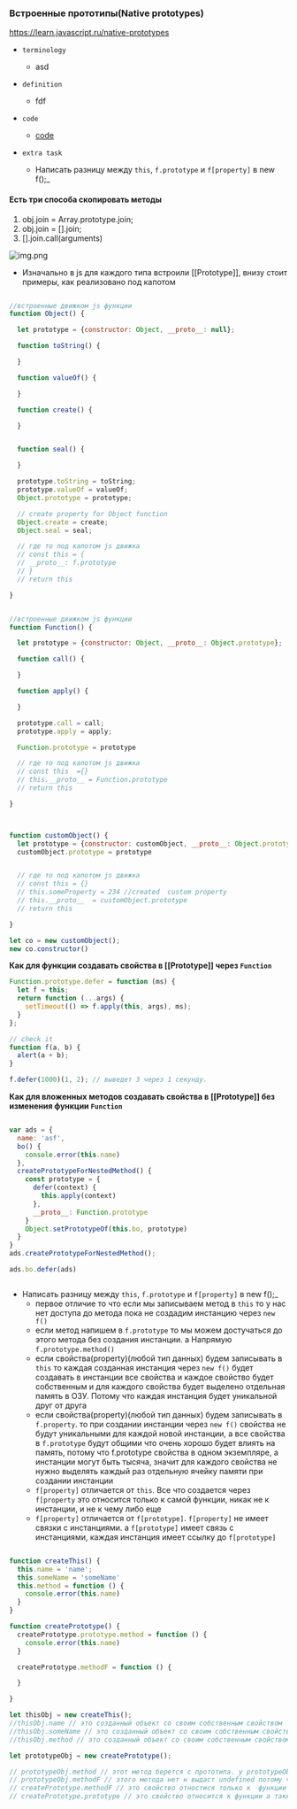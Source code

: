 ### Встроенные прототипы(Native prototypes)

https://learn.javascript.ru/native-prototypes

- `terminology`
    - asd
- `definition`
    - fdf

- `code`
    - [code](../../codes/8-prototypes/_3-native-prototypes.ts)

- `extra task`
    - Написать разницу между `this`, `f.prototype` и `f[property]` в new f();_

#### Есть три способа скопировать методы

1) obj.join = Array.prototype.join;
2) obj.join = [].join;
3) [].join.call(arguments)

![img.png](../../../assets/native-prototypes.png)

- Изначально в js для каждого типа встроили [[Prototype]], внизу стоит примеры, как реализовано под капотом

```js

//встроенные движком js функции 
function Object() {

  let prototype = {constructor: Object, __proto__: null};

  function toString() {

  }

  function valueOf() {

  }

  function create() {

  }


  function seal() {

  }

  prototype.toString = toString;
  prototype.valueOf = valueOf;
  Object.prototype = prototype;

  // create property for Object function
  Object.create = create;
  Object.seal = seal;

  // где то под капотом js движка 
  // const this = {
  // __proto__: f.prototype
  // }
  // return this

}


//встроенные движком js функции
function Function() {

  let prototype = {constructor: Object, __proto__: Object.prototype};

  function call() {

  }

  function apply() {

  }

  prototype.call = call;
  prototype.apply = apply;

  Function.prototype = prototype

  // где то под капотом js движка 
  // const this  ={}
  // this.__proto__ = Function.prototype
  // return this

}

```

```js


function customObject() {
  let prototype = {constructor: customObject, __proto__: Object.prototype};
  customObject.prototype = prototype


  // где то под капотом js движка 
  // const this = {}
  // this.someProperty = 234 //created  custom property 
  // this.__proto__  = customObject.prototype
  // return this

}

let co = new customObject();
new co.constructor()

```

**Как для функции создавать свойства в [[Prototype]] через `Function`**

```js
Function.prototype.defer = function (ms) {
  let f = this;
  return function (...args) {
    setTimeout(() => f.apply(this, args), ms);
  }
};

// check it
function f(a, b) {
  alert(a + b);
}

f.defer(1000)(1, 2); // выведет 3 через 1 секунду.

```

**Как для вложенных методов создавать свойства в [[Prototype]] без изменения функции `Function`**

```js

var ads = {
  name: 'asf',
  bo() {
    console.error(this.name)
  },
  createPrototypeForNestedMethod() {
    const prototype = {
      defer(context) {
        this.apply(context)
      },
      __proto__: Function.prototype
    }
    Object.setPrototypeOf(this.bo, prototype)
  }
}
ads.createPrototypeForNestedMethod();

ads.bo.defer(ads)



```

- Написать разницу между `this`, `f.prototype` и `f[property]` в new f();_
    - первое отличие то что если мы записываем метод в `this` то у нас нет доступа до метода пока не создадим инстанцию
      через `new f()`
    - если метод напишем в `f.prototype` то мы можем достучаться до этого метода без создания инстанции. а
      Напрямую `f.prototype.method()`
    - если свойства(property)(любой тип данных) будем записывать в `this` то каждая созданная инстанция через `new f()`
      будет создавать в инстанции все свойства и каждое свойство будет собственным и для каждого свойства будет выделено
      отдельная память в ОЗУ. Потому что каждая инстанция будет уникальной друг от друга
    - если свойства(property)(любой тип данных) будем записывать в `f.property`. то при создании инстанции
      через `new f()`  свойства не будут уникальными для каждой новой инстанции, а все свойства в `f.prototype` будут
      общими что очень хорошо будет влиять на память, потому что f.prototype свойства в одном экземпляре, а инстанции
      могут быть тысяча, значит для каждого свойства не нужно выделять каждый раз отдельную ячейку памяти при создании
      инстанции
    - `f[property]` отличается от `this`. Все что создается через `f[property` это относится только к самой функции,
      никак не к инстанции, и не к чему либо еще
    - `f[property]` отличается от `f[prototype]`. `f[property]` не имеет связки с инстанциями. а `f[prototype]` имеет
      связь с инстанциями, каждая инстанция имеет ссылку до `f[prototype]`

```js

function createThis() {
  this.name = 'name';
  this.someName = 'someName'
  this.method = function () {
    console.error(this.name)
  }
}

function createPrototype() {
  createPrototype.prototype.method = function () {
    console.error(this.name)
  }

  createPrototype.methodF = function () {

  }

}

let thisObj = new createThis();
//thisObj.name // это созданный объект со своим собственным свойством
//thisObj.someName // это созданный объект со своим собственным свойством
//thisObj.method // это созданный объект со своим собственным свойством

let prototypeObj = new createPrototype();

// prototypeObj.method // этот метод берется с прототипа. у prototypeObj нет своего собственного метода
// prototypeObj.methodF // этого метода нет н выдаст undefined потому что у инстанции нет такого метода и у прототипа тоже 
// createPrototype.methodF // это свойство отностися только к  функции и к другим не имеет никакого отношения 
// createPrototype.prototype // это свойство относится к функции а также к нему будут иметь ссылку все инстанции которые были созданы через new createPrototype() 

```
